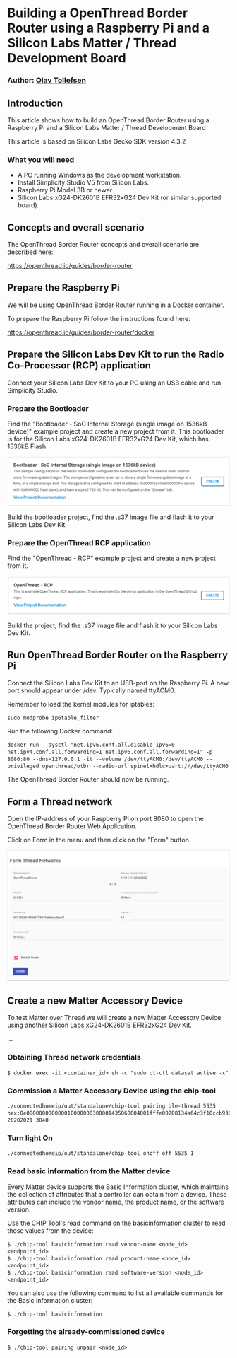 # Building a OpenThread Border Router using a Raspberry Pi and a Silicon Labs Matter / Thread Development Board
### Author: [Olav Tollefsen](https://www.linkedin.com/in/olavtollefsen/)

## Introduction

This article shows how to build an OpenThread Border Router using a Raspberry Pi and a Silicon Labs Matter / Thread Development Board

This article is based on Silicon Labs Gecko SDK version 4.3.2

### What you will need

- A PC running Windows as the development workstation.
- Install Simplicity Studio V5 from Silicon Labs.
- Raspberry Pi Model 3B or newer
- Silicon Labs xG24-DK2601B EFR32xG24 Dev Kit (or similar supported board).

## Concepts and overall scenario

The OpenThread Border Router concepts and overall scenario are described here:

https://openthread.io/guides/border-router

## Prepare the Raspberry Pi

We will be using OpenThread Border Router running in a Docker container.

To prepare the Raspberry Pi follow the instructions found here:

https://openthread.io/guides/border-router/docker

## Prepare the Silicon Labs Dev Kit to run the Radio Co-Processor (RCP) application

Connect your Silicon Labs Dev Kit to your PC using an USB cable and run Simplicity Studio.

### Prepare the Bootloader

Find the "Bootloader - SoC Internal Storage (single image on 1536kB device)" example project and create a new project from it. This bootloader is for the Silicon Labs xG24-DK2601B EFR32xG24 Dev Kit, which has 1536kB Flash.

![Bootloader](./images/bootloader.png)

Build the bootloader project, find the .s37 image file and flash it to your Silicon Labs Dev Kit.

### Prepare the OpenThread RCP application

Find the "OpenThread - RCP" example project and create a new project from it. 

![RCP Application](./images/open-thread-rcp.png)

Build the project, find the .s37 image file and flash it to your Silicon Labs Dev Kit.

## Run OpenThread Border Router on the Raspberry Pi

Connect the Silicon Labs Dev Kit to an USB-port on the Raspberry Pi. A new port should appear under /dev. Typically named ttyACM0.

Remember to load the kernel modules for iptables:

```
sudo modprobe ip6table_filter
```

Run the following Docker command:

```
docker run --sysctl "net.ipv6.conf.all.disable_ipv6=0 net.ipv4.conf.all.forwarding=1 net.ipv6.conf.all.forwarding=1" -p 8080:80 --dns=127.0.0.1 -it --volume /dev/ttyACM0:/dev/ttyACM0 --privileged openthread/otbr --radio-url spinel+hdlc+uart:///dev/ttyACM0
```

The OpenThread Border Router should now be running.

## Form a Thread network

Open the IP-address of your Raspberry Pi on port 8080 to open the OpenThread Border Router Web Application.

Click on Form in the menu and then click on the "Form" button.

![Form Thread Networks](./images/form-thread-networks.png)

## Create a new Matter Accessory Device

To test Matter over Thread we will create a new Matter Accessory Device using another Silicon Labs xG24-DK2601B EFR32xG24 Dev Kit.

...

### Obtaining Thread network credentials

```
$ docker exec -it <container_id> sh -c "sudo ot-ctl dataset active -x"
```

### Commission a Matter Accessory Device using the chip-tool

```
./connectedhomeip/out/standalone/chip-tool pairing ble-thread 5535 hex:0e080000000000010000000300001435060004001fffe00208134a64c3f10ccb930708fd25da7f3d5c8ff2051019347339f0b597887b0f6b5f1bed98d3030f4f70656e5468726561642d353032310102502104105ebd52c120a93892c7ab2a42dc6fe8d40c0402a0f7f8 20202021 3840
```

### Turn light On

```
./connectedhomeip/out/standalone/chip-tool onoff off 5535 1
```

### Read basic information from the Matter device

Every Matter device supports the Basic Information cluster, which maintains the collection of attributes that a controller can obtain from a device. These attributes can include the vendor name, the product name, or the software version.

Use the CHIP Tool's read command on the basicinformation cluster to read those values from the device:

```
$ ./chip-tool basicinformation read vendor-name <node_id> <endpoint_id>
$ ./chip-tool basicinformation read product-name <node_id> <endpoint_id>
$ ./chip-tool basicinformation read software-version <node_id> <endpoint_id>
```

You can also use the following command to list all available commands for the Basic Information cluster:

```
$ ./chip-tool basicinformation
```

### Forgetting the already-commissioned device

```
$ ./chip-tool pairing unpair <node_id>
```
